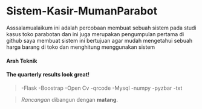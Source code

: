 # Sistem-Kasir-MumanParabot
Asssalamualaikum ini adalah percobaan membuat sebuah sistem pada studi kasus toko parabotan dan ini juga merupakan pengumpulan pertama di github 
saya membuat sistem ini bertujuan agar mudah mengetahui sebuah harga barang di toko dan menghitung menggunakan sistem

<h4>Arah Teknik</h4>

#### The quarterly results look great!

> -Flask
> -Boostrap
> -Open Cv
> -qrcode
> -Mysql
> -numpy
> -pyzbar
> -txt

>  *Rancangan* dibangun dengan **matang**.

